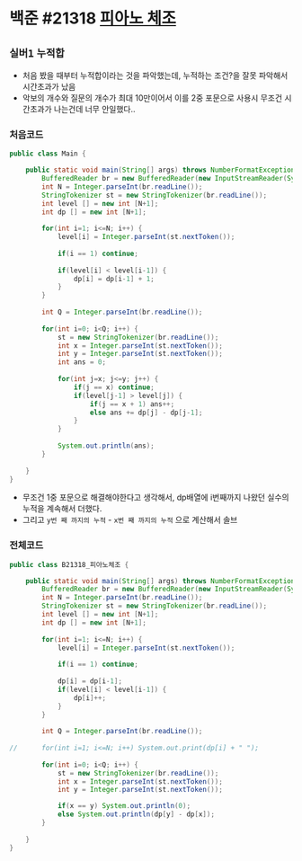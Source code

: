 # 백준 #21318 [피아노 체조](https://www.acmicpc.net/problem/21318)
`실버1` `누적합` 
---
- 처음 봤을 때부터 누적합이라는 것을 파악했는데, 누적하는 조건?을 잘못 파악해서 시간초과가 났음
- 악보의 개수와 질문의 개수가 최대 10만이어서 이를 2중 포문으로 사용시 무조건 시간초과가 나는건데 너무 안일했다..

### 처음코드
```java
public class Main {

	public static void main(String[] args) throws NumberFormatException, IOException {
		BufferedReader br = new BufferedReader(new InputStreamReader(System.in));
		int N = Integer.parseInt(br.readLine());
		StringTokenizer st = new StringTokenizer(br.readLine());
		int level [] = new int [N+1];
		int dp [] = new int [N+1];
		
		for(int i=1; i<=N; i++) {
			level[i] = Integer.parseInt(st.nextToken());
			
			if(i == 1) continue;
			
			if(level[i] < level[i-1]) {
				dp[i] = dp[i-1] + 1;
			}
		}
		
		int Q = Integer.parseInt(br.readLine());
		
		for(int i=0; i<Q; i++) {
			st = new StringTokenizer(br.readLine());
			int x = Integer.parseInt(st.nextToken());
			int y = Integer.parseInt(st.nextToken());
			int ans = 0;
			
			for(int j=x; j<=y; j++) {
				if(j == x) continue;
				if(level[j-1] > level[j]) {
					if(j == x + 1) ans++;
					else ans += dp[j] - dp[j-1];
				}
			}
			
			System.out.println(ans);
		}
		
	}
}
```

- 무조건 1중 포문으로 해결해야한다고 생각해서, dp배열에 i번째까지 나왔던 실수의 누적을 계속해서 더했다.
- 그리고 `y번 째 까지의 누적` - `x번 째 까지의 누적` 으로 계산해서 솔브

### 전체코드
```java
public class B21318_피아노체조 {

	public static void main(String[] args) throws NumberFormatException, IOException {
		BufferedReader br = new BufferedReader(new InputStreamReader(System.in));
		int N = Integer.parseInt(br.readLine());
		StringTokenizer st = new StringTokenizer(br.readLine());
		int level [] = new int [N+1];
		int dp [] = new int [N+1];
		
		for(int i=1; i<=N; i++) {
			level[i] = Integer.parseInt(st.nextToken());
			
			if(i == 1) continue;
			
			dp[i] = dp[i-1];
			if(level[i] < level[i-1]) {
				dp[i]++;
			}
		}
		
		int Q = Integer.parseInt(br.readLine());
		
//		for(int i=1; i<=N; i++) System.out.print(dp[i] + " ");
		
		for(int i=0; i<Q; i++) {
			st = new StringTokenizer(br.readLine());
			int x = Integer.parseInt(st.nextToken());
			int y = Integer.parseInt(st.nextToken());

			if(x == y) System.out.println(0);
			else System.out.println(dp[y] - dp[x]);
		}
		
	}
}

```
